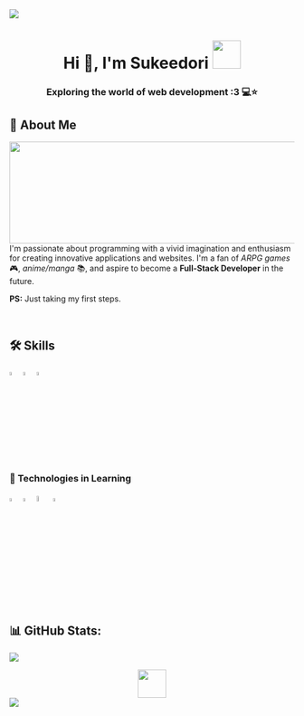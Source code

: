 <!--horizontal divider(gradiant)-->
<img src="https://user-images.githubusercontent.com/73097560/115834477-dbab4500-a447-11eb-908a-139a6edaec5c.gif">

<h1 align="center">Hi 👋, I'm Sukeedori
 <img src="https://cdn.7tv.app/emote/65bef7ac0e93f0383d15efe6/4x.webp" width="50">
</h1>
<h3 align="center">Exploring the world of web development :3 💻⭐</h3>

## 🚀 About Me


<a target="_blank" align="center">
  <img align="left" height="180" width="550"  src="https://pbs.twimg.com/media/GQPBiGeWQAANXxA?format=jpg&name=medium">
</a>

I'm passionate about programming with a vivid imagination and enthusiasm for creating innovative applications and websites. I'm a fan of <em>ARPG games</em> 🎮, <em>anime/manga</em> 📚, and aspire to become a <strong>Full-Stack Developer</strong> in the future. 

<strong>PS:</strong> Just taking my first steps.

<br>

## 🛠 Skills

<p>
  <img src="https://api.iconify.design/vscode-icons:file-type-html.svg" width="4%"/>
  <img src="https://api.iconify.design/vscode-icons:file-type-css.svg" width="4%"/>
  <img src="https://api.iconify.design/vscode-icons:file-type-js-official.svg" width="4%"/>
</p>

### 🧠 Technologies in Learning
<p>
    <img src="https://api.iconify.design/vscode-icons:file-type-js-official.svg" width="4%"/>
    <img src="https://api.iconify.design/vscode-icons:file-type-python.svg" width="4%"/>
    <img src="https://api.iconify.design/logos:bootstrap.svg" width="5%"/>
    <img src="https://api.iconify.design/logos:django-icon.svg" width="4%"/>
 
 <!--
    <img src="https://api.iconify.design/vscode-icons:file-type-reactjs.svg" width="4%"/>
 -->
</p>

## 📊 GitHub Stats:
<!--
![](https://github-readme-streak-stats.herokuapp.com/?user=Sukeedori&theme=dark&hide_border=false)<br/>
-->
![](https://github-readme-stats.vercel.app/api/top-langs/?username=Sukeedori&theme=dark&hide_border=false&include_all_commits=false&count_private=false&layout=compact)

<div align="center">
<img src="https://i.pinimg.com/originals/5f/5f/c0/5f5fc0551266042ffeb3302bcd3b106f.gif" width="50">
</div>
<img src="https://user-images.githubusercontent.com/73097560/115834477-dbab4500-a447-11eb-908a-139a6edaec5c.gif">




